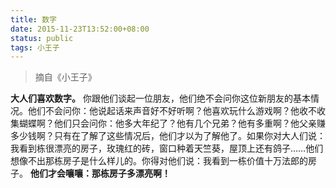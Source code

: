 ```yaml
---
title: 数字
date: 2015-11-23T13:52:00+08:00
status: public
tags: 小王子
---
```


> 摘自《小王子》

**大人们喜欢数字。**
你跟他们谈起一位朋友，他们绝不会问你这位新朋友的基本情况。他们不会问你：他说起话来声音好不好听啊？他喜欢玩什么游戏啊？他收不收集蝴蝶啊？他们只会问你：他多大年纪了？他有几个兄弟？他有多重啊？他父亲赚多少钱啊？只有在了解了这些情况后，他们才以为了解他了。如果你对大人们说：我看到栋很漂亮的房子，玫瑰红的砖，窗口种着天竺葵，屋顶上还有鸽子……他们想像不出那栋房子是什么样儿的。你得对他们说：我看到一栋价值十万法郎的房子。
**他们才会嚷嚷：那栋房子多漂亮啊！**